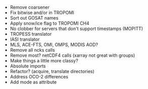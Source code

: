 * Remove coarsener
* Fix bitwise and/or in TROPOMI
* Sort out GOSAT names
* Apply snow/ice flag to TROPOMI CH4
* No clobber for servers that don't support timestamps (MOPITT)
* TROPESS translator
* IASI translator
* MLS, ACE-FTS, OMI, OMPS, MODIS AOD?
* Remove all ncks calls
* Remove most? netCDF4 calls (xarray not great with groups)
* Make things a little more classy?
* Absolute imports
* Refactor? (acquire, translate directories)
* Address OCO-2 differences
* Add mode as attribute
